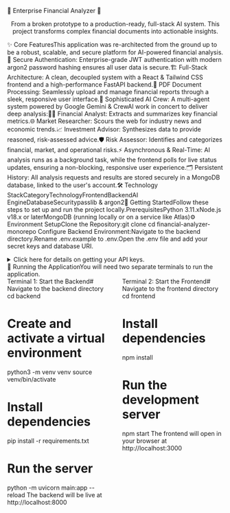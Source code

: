 🚀 Enterprise Financial Analyzer 🚀<div align="center">From a broken prototype to a production-ready, full-stack AI system. This project transforms complex financial documents into actionable insights.</div>

✨ Core FeaturesThis application was re-architected from the ground up to be a robust, scalable, and secure platform for AI-powered financial analysis.🔐 Secure Authentication: Enterprise-grade JWT authentication with modern argon2 password hashing ensures all user data is secure.🏗️ Full-Stack Architecture: A clean, decoupled system with a React & Tailwind CSS frontend and a high-performance FastAPI backend.📄 PDF Document Processing: Seamlessly upload and manage financial reports through a sleek, responsive user interface.🤖 Sophisticated AI Crew: A multi-agent system powered by Google Gemini & CrewAI work in concert to deliver deep analysis:🕵️‍♂️ Financial Analyst: Extracts and summarizes key financial metrics.🌐 Market Researcher: Scours the web for industry news and economic trends.📈 Investment Advisor: Synthesizes data to provide reasoned, risk-assessed advice.🛡️ Risk Assessor: Identifies and categorizes financial, market, and operational risks.⚡ Asynchronous & Real-Time: AI analysis runs as a background task, while the frontend polls for live status updates, ensuring a non-blocking, responsive user experience.🗂️ Persistent History: All analysis requests and results are stored securely in a MongoDB database, linked to the user's account.🛠️ Technology StackCategoryTechnologyFrontendBackendAI EngineDatabaseSecuritypasslib & argon2🏁 Getting StartedFollow these steps to set up and run the project locally.PrerequisitesPython 3.11.xNode.js v18.x or laterMongoDB (running locally or on a service like Atlas)⚙️ Environment SetupClone the Repository:git clone <your-repository-url>
cd financial-analyzer-monorepo
Configure Backend Environment:Navigate to the backend directory.Rename .env.example to .env.Open the .env file and add your secret keys and database URI.<details><summary>Click here for details on getting your API keys.</summary>GEMINI_API_KEY: Get from Google AI Studio. Crucially, ensure the Vertex AI API is enabled in your Google Cloud project.SERPER_API_KEY: Get a free key from Serper.dev.SECRET_KEY: Generate a secure key by running openssl rand -hex 32 in your terminal.</details>🚀 Running the ApplicationYou will need two separate terminals to run the application.<div style="display: flex; gap: 2rem;"><div style="flex: 1;">Terminal 1: Start the Backend# Navigate to the backend directory
cd backend

# Create and activate a virtual environment
python3 -m venv venv
source venv/bin/activate

# Install dependencies
pip install -r requirements.txt

# Run the server
python -m uvicorn main:app --reload
The backend will be live at http://localhost:8000</div><div style="flex: 1;">Terminal 2: Start the Frontend# Navigate to the frontend directory
cd frontend

# Install dependencies
npm install

# Run the development server
npm start
The frontend will open in your browser at http://localhost:3000</div></div>
